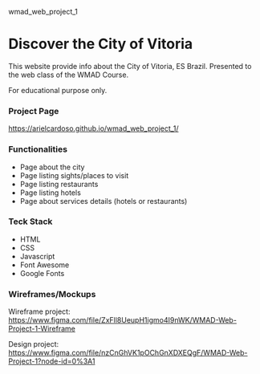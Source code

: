 wmad_web_project_1
# Discover the City of Vitoria
This website provide info about the City of Vitoria, ES Brazil. Presented to the web class of the WMAD Course.

For educational purpose only.

### Project Page
https://arielcardoso.github.io/wmad_web_project_1/

### Functionalities

- Page about the city
- Page listing sights/places to visit
- Page listing restaurants
- Page listing hotels
- Page about services details (hotels or restaurants)


### Teck Stack

- HTML
- CSS
- Javascript
- Font Awesome
- Google Fonts


### Wireframes/Mockups

Wireframe project: 
https://www.figma.com/file/ZxFll8UeupH1igmo4I9nWK/WMAD-Web-Project-1-Wireframe

Design project: 
https://www.figma.com/file/nzCnGhVK1pOChGnXDXEQgF/WMAD-Web-Project-1?node-id=0%3A1

